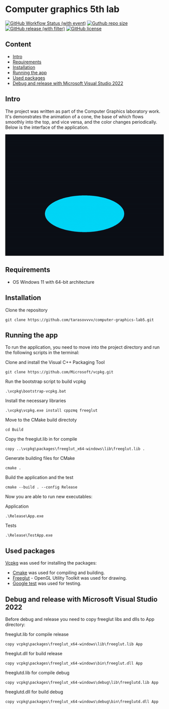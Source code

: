 # Computer graphics 5th lab

[![GitHub Workflow Status (with event)](https://img.shields.io/github/actions/workflow/status/tarasovvvv/computer-graphics-lab5/.github/workflows/build-and-test-workflow.yml)](https://github.com/Tarasovvvv/computer-graphics-lab5/actions)
[![Guthub repo size](https://img.shields.io/github/repo-size/Tarasovvvv/computer-graphics-lab5)](https://github.com/Tarasovvvv/computer-graphics-lab5)
[![GitHub release (with filter)](https://img.shields.io/github/v/release/Tarasovvvv/computer-graphics-lab5)](https://github.com/Tarasovvvv/computer-graphics-lab5/releases)
[![GitHub license](https://img.shields.io/github/license/tarasovvvv/computer-graphics-lab5)](https://github.com/Tarasovvvv/computer-graphics-lab5/blob/main/LICENSE)

## Content

- [Intro](#intro)
- [Requirements](#requirements)
- [Installation](#installation)
- [Running the app](#running-the-app)
- [Used packages](#used-packages)
- [Debug and release with Microsoft Visual Studio 2022](#debug-and-release-with-microsoft-visual-studio-2022)

## Intro

The project was written as part of the Computer Graphics laboratory work.  
It's demonstrates the animation of a cone, the base of which flows smoothly into the top, and vice versa, and the color changes periodically.  
Below is the interface of the application.
<p align="center">
  <img src=preview.gif width = "830px">
</p>

## Requirements

- OS Windows 11 with 64-bit architecture

## Installation

Clone the repository

    git clone https://github.com/tarasovvvv/computer-graphics-lab5.git

## Running the app

To run the application, you need to move into the project directory and run the following scripts in the terminal:

Clone and install the Visual C++ Packaging Tool

    git clone https://github.com/Microsoft/vcpkg.git

Run the bootstrap script to build vcpkg

    .\vcpkg\bootstrap-vcpkg.bat

Install the necessary libraries

    .\vcpkg\vcpkg.exe install cppzmq freeglut

Move to the CMake build directoty 

    cd Build

Copy the freeglut.lib in for compile

    copy ..\vcpkg\packages\freeglut_x64-windows\lib\freeglut.lib .

Generate building files for CMake

    cmake .

Build the application and the test

    cmake --build . --config Release

Now you are able to run new executables:

Application

    .\Release\App.exe

Tests

    .\Release\TestApp.exe

## Used packages

[Vcpkg](https://github.com/microsoft/vcpkg) was used for installing the packages:
- [Cmake](https://github.com/zeromq/cppzmq) was used for compiling and building.  
- [Freeglut](https://github.com/FreeGLUTProject/freeglut) - OpenGL Utility Toolkit was used for drawing.  
- [Google test](https://github.com/google/googletest/archive/03597a01ee50ed33e9dfd640b249b4be3799d395.zip) was used for testing.

## Debug and release with Microsoft Visual Studio 2022

Before debug and release you need to copy freeglut libs and dlls to App directory:

freeglut.lib for compile release 

    copy vcpkg\packages\freeglut_x64-windows\lib\freeglut.lib App  

freeglut.dll for build release 
    
    copy vcpkg\packages\freeglut_x64-windows\bin\freeglut.dll App

freeglutd.lib for compile debug 

    copy vcpkg\packages\freeglut_x64-windows\debug\lib\freeglutd.lib App

freeglutd.dll for build debug 
    
    copy vcpkg\packages\freeglut_x64-windows\debug\bin\freeglutd.dll App